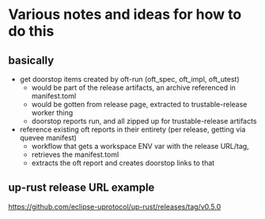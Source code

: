 # Various notes and ideas for how to do this

## basically

- get doorstop items created by oft-run (oft_spec, oft_impl, oft_utest)
  - would be part of the release artifacts, an archive referenced in manifest.toml
  - would be gotten from release page, extracted to trustable-release worker thing
  - doorstop reports run, and all zipped up for trustable-release artifacts
- reference existing oft reports in their entirety (per release, getting via quevee manifest)
  - workflow that gets a workspace ENV var with the release URL/tag,
  - retrieves the manifest.toml
  - extracts the oft report and creates doorstop links to that

## up-rust release URL example

https://github.com/eclipse-uprotocol/up-rust/releases/tag/v0.5.0

